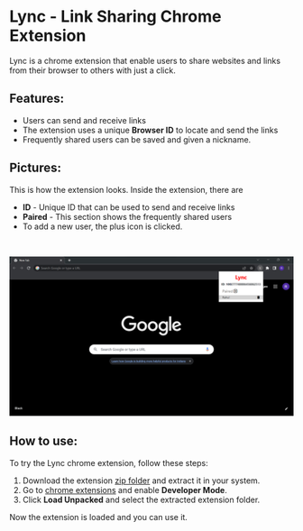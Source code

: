 # Lync - Link Sharing Chrome Extension
Lync is a chrome extension that enable users to share websites and links from their browser to others with just a click.

## Features:
- Users can send and receive links
- The extension uses a unique **Browser ID** to locate and send the links
- Frequently shared users can be saved and given a nickname.

## Pictures:
This is how the extension looks. Inside the extension, there are
- **ID** - Unique ID that can be used to send and receive links
- **Paired** - This section shows the frequently shared users
- To add a new user, the plus icon is clicked.

<br>
<p style="text-align:center;">
<img src="images\browser1.png" width=600>
</p>

## How to use:
To try the Lync chrome extension, follow these steps:

1. Download the extension [zip folder](https://github.com/rahulv07/Lync/releases/download/v1.0.0/Lync.zip) and extract it in your system.
2. Go to [chrome extensions](chrome:\\extensions) and enable **Developer Mode**. 
3. Click **Load Unpacked** and select the extracted extension folder.

Now the extension is loaded and you can use it.


